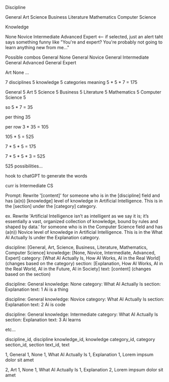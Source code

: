 Discipline

General
Art
Science
Business
Literature
Mathematics
Computer Science

    
Knowledge

None
Novice
Intermediate
Advanced
Expert <-- if selected, just an alert taht says something funny like "You're and expert? You're probably not going to learn anything new from me..."


Possible combos
General None
General Novice
General Intermediate
General Advanced
General Expert

Art None
...


7 disciplines
5 knowledge
5 categories
meaning 5 * 5 * 7 = 175

General 5
Art 5
Science 5
Business 5
Literature 5
Mathematics 5
Computer Science 5

so 5 * 7 = 35

per thing
35 

per row
3 * 35 = 105

105 * 5 = 525

7 * 5 * 5 = 175

7 * 5 * 5 * 3 = 525

525 possibilities...

hook to chatGPT to generate the words

curr is Intermediate CS


Prompt: 
Rewrite '[content]' for someone who is in the [discipline] field and has (a(n)) [knowledge] level of knowledge in Artificial Intelligence. This is in the [section] under the [category] category.

ex.
Rewrite 'Artificial Intelligence isn’t as intelligent as we say it is; it’s essentially a vast, organized collection of knowledge, bound by rules and shaped by data.' for someone who is in the Computer Science field and has (a(n)) Novice level of knowledge in Artificial Intelligence. This is in the What AI Actually Is under the Explanation category.

discipline: [General, Art, Science, Business, Literature, Mathematics, Computer Science]
knowledge: [None, Novice, Intermediate, Advanced, Expert]
category: [What AI Actually Is, How AI Works, AI in the Real World] (changes based on the category)
section: [Explanation, How AI Works, AI in the Real World, AI in the Future, AI in Society]
text: [content] (changes based on the section)


discipline: General
knowledge: None
category: What AI Actually Is
section: Explanation
text: 1 Ai is a thing

discipline: General
knowledge: Novice
category: What AI Actually Is
section: Explanation
text: 2 Ai is code

discipline: General
knowledge: Intermediate
category: What AI Actually Is
section: Explanation
text: 3 Ai learns

etc...


discipline_id, discipline 
knowledge_id, knowledge
category_id, category
section_id, section
text_id, text

1, General
1, None
1, What AI Actually Is
1, Explanation
1, Lorem impsum dolor sit amet

2, Art
1, None
1, What AI Actually Is
1, Explanation
2, Lorem impsum dolor sit amet


